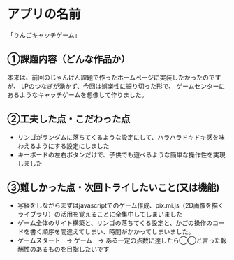 # アプリの名前
「りんごキャッチゲーム」

## ①課題内容（どんな作品か）
本来は、前回のじゃんけん課題で作ったホームページに実装したかったのですが、
LPのつなぎが湧かず、今回は娯楽性に振り切った形で、
ゲームセンターにあるようなキャッチゲームを想像して作りました。

## ②工夫した点・こだわった点
- リンゴがランダムに落ちてくるような設定にして、ハラハラドキドキ感を味わえるようにする設定にしました
- キーボードの左右ボタンだけで、子供でも遊べるような簡単な操作性を実現しました

## ③難しかった点・次回トライしたいこと(又は機能)
- 写経をしながらまずはjavascriptでのゲーム作成、pix.mi.js（2D画像を描くライブラリ）の活用を覚えることに全集中してしまいました
- ゲーム全体のサイト構築と、リンゴの落ちてくる設定と、かごの操作のコードを書く順序を間違えてしまい、時間がかかってしまいました。
- ゲームスタート　→ ゲーム　→ ある一定の点数に達したら◯◯と言った報酬性のあるものを目指したいです
